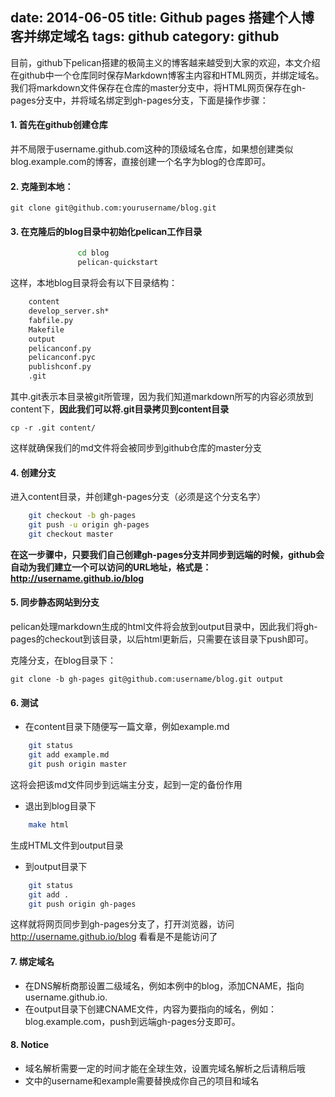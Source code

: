 date: 2014-06-05
title: Github pages 搭建个人博客并绑定域名 
tags: github
category: github
------------

目前，github下pelican搭建的极简主义的博客越来越受到大家的欢迎，本文介绍在github中一个仓库同时保存Markdown博客主内容和HTML网页，并绑定域名。 我们将markdown文件保存在仓库的master分支中，将HTML网页保存在gh-pages分支中，并将域名绑定到gh-pages分支，下面是操作步骤：

#### 1. 首先在github创建仓库
并不局限于username.github.com这种的顶级域名仓库，如果想创建类似blog.example.com的博客，直接创建一个名字为blog的仓库即可。
#### 2. 克隆到本地：

    git clone git@github.com:yourusername/blog.git 

#### 3. 在克隆后的blog目录中初始化pelican工作目录 
```bash
               cd blog  
               pelican-quickstart
```
这样，本地blog目录将会有以下目录结构：
```bash  
    content  
    develop_server.sh*  
    fabfile.py  
    Makefile  
    output  
    pelicanconf.py  
    pelicanconf.pyc   
    publishconf.py  
    .git  
```

其中.git表示本目录被git所管理，因为我们知道markdown所写的内容必须放到content下，**因此我们可以将.git目录拷贝到content目录**

    cp -r .git content/

这样就确保我们的md文件将会被同步到github仓库的master分支

#### 4. 创建分支

进入content目录，并创建gh-pages分支（必须是这个分支名字）
```bash
    git checkout -b gh-pages  
    git push -u origin gh-pages  
    git checkout master
```
**在这一步骤中，只要我们自己创建gh-pages分支并同步到远端的时候，github会自动为我们建立一个可以访问的URL地址，格式是：http://username.github.io/blog**

#### 5. 同步静态网站到分支
pelican处理markdown生成的html文件将会放到output目录中，因此我们将gh-pages的checkout到该目录，以后html更新后，只需要在该目录下push即可。

克隆分支，在blog目录下：

    git clone -b gh-pages git@github.com:username/blog.git output

#### 6. 测试
- 在content目录下随便写一篇文章，例如example.md
```bash
    git status
    git add example.md
    git push origin master
```
这将会把该md文件同步到远端主分支，起到一定的备份作用

- 退出到blog目录下
```bash
    make html
```
生成HTML文件到output目录

- 到output目录下
```bash
    git status
    git add .
    git push origin gh-pages
```
这样就将网页同步到gh-pages分支了，打开浏览器，访问
http://username.github.io/blog
看看是不是能访问了

#### 7. 绑定域名
- 在DNS解析商那设置二级域名，例如本例中的blog，添加CNAME，指向username.github.io.
- 在output目录下创建CNAME文件，内容为要指向的域名，例如：blog.example.com，push到远端gh-pages分支即可。

#### 8. Notice
- 域名解析需要一定的时间才能在全球生效，设置完域名解析之后请稍后哦
- 文中的username和example需要替换成你自己的项目和域名

